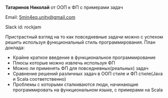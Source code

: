 **Татаринов Николай** от ООП к ФП с примерами задач

Email: 5min4eq.unity@gmail.com

Slack id: rockjam

Пристрастный взгляд на то как повседневные задачи можно с успехом решить используя функциональный стиль программирования. План доклада:
* Крайне краткое введение в функциональное программирование
* Плюсы которые можно извлечь используя ФП
* Можно ли применять ФП для повседневных(реальных) задач
* Сравнение решений различных задач в ООП стиле и ФП стиле(Java и Scala соответственно)
* Проблемы с которыми сталкиваются люди, начинающие программировать на функциональном языке, с примерами на Scala
